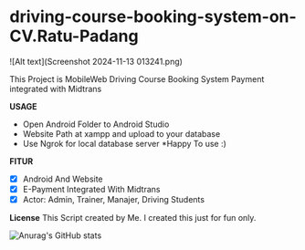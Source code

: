# driving-course-booking-system-on-CV.Ratu-Padang

![Alt text](Screenshot 2024-11-13 013241.png)

This Project is MobileWeb Driving Course Booking System Payment integrated with Midtrans

**USAGE**
* Open Android Folder to Android Studio
* Website Path at xampp and upload to your database
* Use Ngrok for local database server
*Happy To use :)

**FITUR**
- [x] Android And Website
- [x] E-Payment Integrated With Midtrans
- [x] Actor: Admin, Trainer, Manajer, Driving Students

**License**
This Script created by Me. I created this just for fun only.

![Anurag's GitHub stats](https://github-readme-stats.vercel.app/api?username=parma03&theme=vue-dark&show_icons=true)
